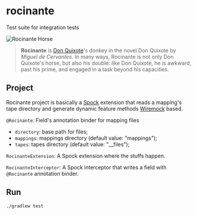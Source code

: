 # rocinante

Test suite for integration tests

![Rocinante Horse](http://www.artnet.com/WebServices/images/ll00162lldQkOGFgVeECfDrCWvaHBOcZVDC/oskar-garvens-don-quixote-de-la-mancha-upon-his-horse-rocinante.jpg)

> **Rocinante** is [Don Quixote](https://en.wikipedia.org/wiki/Don_Quixote)'s donkey in the novel Don Quixote by _Miguel de Cervantes_. In many ways, Rocinante is not only Don Quixote's horse, but also his double: like Don Quixote, he is awkward, past his prime, and engaged in a task beyond his capacities.

## Project

Rocinante project is basically a [Spock](http://spockframework.org) extension that reads a mapping's tape directory and generate dynamic feature methods [Wiremock](http://wiremock.org/docs/record-playback) based.

`@Rocinante`: Field's annotation binder for mapping files

- `directory`: base path for files;
- `mappings`: mappings directory (default value: "mappings");
- `tapes`: tapes directory (default value: "__files");

`RocinanteExtension`: A Spock extension where the stuffs happen.

`RocinanteInterceptor`: A Spock interceptor that writes a field with `@Rocinante` annotation binder.

## Run

```bash
./gradlew test
```
